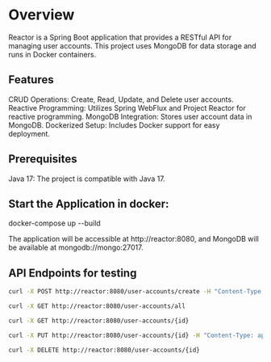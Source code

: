 # Overview
Reactor is a Spring Boot application that provides a RESTful API for managing user accounts. This project uses MongoDB for data storage and runs in Docker containers.

## Features
CRUD Operations: Create, Read, Update, and Delete user accounts.
Reactive Programming: Utilizes Spring WebFlux and Project Reactor for reactive programming.
MongoDB Integration: Stores user account data in MongoDB.
Dockerized Setup: Includes Docker support for easy deployment.

## Prerequisites
Java 17: The project is compatible with Java 17.


## Start the Application in docker:
docker-compose up --build

The application will be accessible at http://reactor:8080, and MongoDB will be available at mongodb://mongo:27017.


## API Endpoints for testing

```bash
curl -X POST http://reactor:8080/user-accounts/create -H "Content-Type: application/json" -d "{\"name\": \"N S\", \"email\": \"n.s@example.com\"}"
```

```bash
curl -X GET http://reactor:8080/user-accounts/all
```

```bash
curl -X GET http://reactor:8080/user-accounts/{id}
```

```bash
curl -X PUT http://reactor:8080/user-accounts/{id} -H "Content-Type: application/json" -d "{\"name\": \"NewName NewSurname\", \"email\": \"nn.ns@example.com\"}"
```

```bash
curl -X DELETE http://reactor:8080/user-accounts/{id}
```
